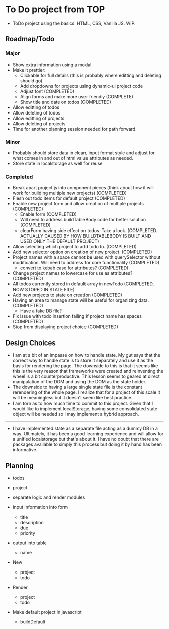 # To Do project from TOP

- ToDo project using the basics. HTML, CSS, Vanilla JS. WIP.

## Roadmap/Todo

### Major

- Show extra information using a modal.
- Make it prettier:
  - Clickable for full details (this is probably where editting and deleting should go)
  - Add dropdowns for projects using dynamic-ui project code
  - Adjust font (COMPLETED)
  - Align forms and make more user friendly (COMPLETE)
  - Show title and date on todos (COMPLETED)
- Allow editting of todos
- Allow deleting of todos
- Allow editting of projects
- Allow deleting of projects
- Time for another planning session needed for path forward.

### Minor

- Probably should store data in clean, input format style and adjust for what comes in and out of html value attributes as needed.
- Store state in localstorage as well for reuse

### Completed

- Break apart project.js into component pieces (think about how it will work for building multiple new projects) (COMPLETED)
- Flesh out todo items for default project (COMPLETED)
- Enable new project form and allow creation of multiple projects (COMPLETED)
  - Enable form (COMPLETED)
  - Will need to address buildTableBody code for better solution (COMPLETED)
  - clearForm having side effect on todos. Take a look. (COMPLETED. ACTUALLY CAUSED BY HOW BUILDTABLEBODY IS BUILT AND USED ONLY THE DEFAULT PROJECT)
- Allow selecting which project to add todo to. (COMPLETED)
- Add new selector option on creation of new project. (COMPLETED)
- Project names with a space cannot be used with querySelector without modification. Will need to address for core functionality (COMPLETED)
  - convert to kebab case for attributes? (COMPLETED)
- Change project names to lowercase for use as attributes? (COMPLETED)
- All todos currently stored in default array in newTodo (COMPLETED, NOW STORED IN STATE FILE)
- Add new projects to state on creation (COMPLETED)
- Having an area to manage state will be useful for organizing data. (COMPLETED)
  - Have a fake DB file?
- Fix issue with todo insertion failing if project name has spaces (COMPLETED)
- Stop from displaying project choice (COMPLETED)

## Design Choices

- I am at a bit of an impasse on how to handle state. My gut says that the correct way to handle state is to store it separately and use it as the basis for rendering the page. The downside to this is that it seems like this is the very reason that frameworks were created and reinventing the wheel is a bit counterproductive. This lesson seems to geared at direct manipulation of the DOM and using the DOM as the state holder.
- The downside to having a large single state file is the constant rerendering of the whole page. I realize that for a project of this scale it will be meaningless but it doesn't seem like best practice.
- I am torn as to how much time to commit to this project. Given that I would like to implement localStorage, having some consolidated state object will be needed so I may implement a hybrid approach.

---

- I have implemented state as a separate file acting as a dummy DB in a way. Ultimately, it has been a good learning experience and will allow for a unified localstorage but that's about it. I have no doubt that there are packages available to simply this process but doing it by hand has been informative.

## Planning

- todos
- project
- separate logic and render modules
- input information into form
  - title
  - description
  - due
  - priority
- output into table
  - name
- New
  - project
  - todo
- Render

  - project
  - todo

- Make default project in javascript
  - buildDefault
